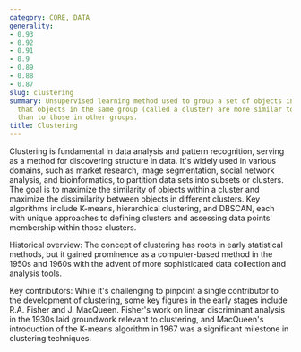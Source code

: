 ```yaml
---
category: CORE, DATA
generality:
- 0.93
- 0.92
- 0.91
- 0.9
- 0.89
- 0.88
- 0.87
slug: clustering
summary: Unsupervised learning method used to group a set of objects in such a way
  that objects in the same group (called a cluster) are more similar to each other
  than to those in other groups.
title: Clustering
---
```


Clustering is fundamental in data analysis and pattern recognition, serving as a method for discovering structure in data. It's widely used in various domains, such as market research, image segmentation, social network analysis, and bioinformatics, to partition data sets into subsets or clusters. The goal is to maximize the similarity of objects within a cluster and maximize the dissimilarity between objects in different clusters. Key algorithms include K-means, hierarchical clustering, and DBSCAN, each with unique approaches to defining clusters and assessing data points' membership within those clusters.

Historical overview: The concept of clustering has roots in early statistical methods, but it gained prominence as a computer-based method in the 1950s and 1960s with the advent of more sophisticated data collection and analysis tools.

Key contributors: While it's challenging to pinpoint a single contributor to the development of clustering, some key figures in the early stages include R.A. Fisher and J. MacQueen. Fisher's work on linear discriminant analysis in the 1930s laid groundwork relevant to clustering, and MacQueen's introduction of the K-means algorithm in 1967 was a significant milestone in clustering techniques.